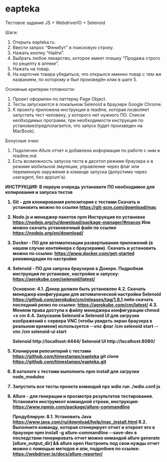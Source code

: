 # eapteka
Тестовое задание JS + WebdriverIO + Selenoid

Шаги:
1. Открыть eapteka.ru.  
2. Ввести запрос “Фенибут” в поисковую строку. 
3. Нажать кнопку “Найти”.  
4. Выбрать любое лекарство, которое имеет плашку “Продажа строго по рецепту в аптеке”. 
5. Нажать на товар. 
6. На карточке товара убедиться, что открылся именно товар с тем же названием, по которому и был произведён клик в шаге 5. 

Основные критерии готовности: 
1. Проект оформлен по паттерну Page Object. 
2. Тесты запускаются в локальном Selenoid в браузере Google Chrome. 
3. К проекту приложена инструкция в readme, которая позволяет запустить тест человеку, у которого нет нужного ПО. Список необходимых программ, при необходимости инструкция по установке(предполагается, что запуск будет произведен на MacBook). 

Бонусные очки:
1. Подключен Allure отчет и добавлена информация по работе с ним в readme.md. 
2. Есть возможность запуска теста в десктоп режиме браузера и в режиме мобильной эмуляции, управление через флаг или переменную окружения в команде запуска (допустимо через useragent, без appium’а).

<b>ИНСТРУКЦИЯ:<b>
В первую очередь установите ПО необходимое для копирования и запуска тестов
1. Git - для клонирования репозитория с тестами
   Скачать и установить можно по ссылке
   https://git-scm.com/download/mac
    
2. Node.js и менеджер пакетов npm
   Инструкция по установке https://nodejs.org/ru/download/package-manager/#macos
   Или можно скачать установочный файл по ссылке https://nodejs.org/en/download/

3. Docker - ПО для автоматизации развертывания приложений (в нашем случае контейнера с браузерами). Скачать и установить можно по ссылке:
   https://www.docker.com/get-started
   рекомендации по настройке
   
4. Selenoid - ПО для запуска браузеров в Докере. 
   Подробная инструкция по установке, настройке и запуску: https://aerokube.com/selenoid/latest/
   
   Основное:
   4.1. Докер должен быть установлен
   4.2. Скачать менеджер конфигурации для автоматической настройки Selenoid
   https://github.com/aerokube/cm/releases/tag/1.8.1
   либо скачать последний релиз по ссылке: https://aerokube.com/cm/latest/
   4.3. Меняем права доступа к файлу менеджера конфигурации
   chmod +x cm
   4.4. Запускаем Selenoid и Selenoid UI
   для загрузки изображений с сервера VNC (чтобы увидеть экран браузера в реальном времени) используется --vnc флаг
   /cm selenoid start --vnc
   /cm selenoid-ui start
   
   Selenoid http://localhost:4444/
   Selenoid UI http://localhost:8080/
   
5. Клонируем репозиторий с тестами https://github.com/timestampx/eapteka
   git clone https://github.com/timestampx/eapteka.git
   
6. В каталоге с тестами выполнить
   npm install
   для загрузки node_modules

7. Запустить все тесты проекта командой
   npx wdio run ./wdio.conf.js

8. Allure - для генерации и просмотра результатов тестирования.
   Установите инструмент командной строки, инструкция:
   https://www.npmjs.com/package/allure-commandline
   
   Продублирую:
   8.1. Установить Java https://www.java.com/ru/download/help/mac_install.html
   8.2. Выполните команду, которая сгенерирует отчет и откроет его в браузере
   npm install -g allure-commandline --save-dev
   в последствии генерировать отчет можно командой
   allure generate [allure_output_dir] && allure open
   Настроить под свои нужды отчет можно с помощью методов и апи, подробнее по ссылке:
   https://webdriver.io/docs/allure-reporter/